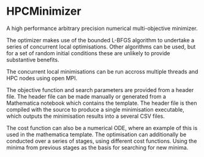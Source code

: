 # HPCMinimizer

A high performance arbitrary precision numerical multi-objective minimizer.

The optimizer makes use of the bounded L-BFGS algorithm to undertake a series of concurrent local optimisations. 
Other algorithms can be used, but for a set of random initial conditions these are unlikely to provide substantive benefits.

The concurrent local minimisations can be run accross multiple threads and HPC nodes using open MPI.

The objective function and search parameters are provided from a header file. 
The header file can be made manually or generated from a Mathematica notebook which contains the template.
The header file is then compiled with the source to produce a single minimisation executable, 
which outputs the minimisation results into a several CSV files.

The cost function can also be a numerical ODE, where an example of this is used in the mathematica template.
The optimisation can additionally be conducted over a series of stages, using different cost functions.
Using the minima from previous stages as the basis for searching for new minima.
